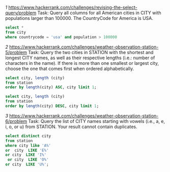 *1*
https://www.hackerrank.com/challenges/revising-the-select-query/problem
Task: Query all columns for all American cities in CITY with populations larger than 100000. The CountryCode for America is USA.
```sql
select *
from city
where countrycode = 'usa' and population > 100000
```

*2*
https://www.hackerrank.com/challenges/weather-observation-station-5/problem
Task: Query the two cities in STATION with the shortest and longest CITY names, as well as their respective lengths (i.e.: number of characters in the name). If there is more than one smallest or largest city, choose the one that comes first when ordered alphabetically.
```sql
select city, length (city)
from station
order by length(city) ASC, city limit 1;

select city, length (city)
from station
order by length(city) DESC, city limit 1;
```
*3*
https://www.hackerrank.com/challenges/weather-observation-station-6/problem
Task: Query the list of CITY names starting with vowels (i.e., a, e, i, o, or u) from STATION. Your result cannot contain duplicates.
```sql
select distinct city
from station 
where city like 'A%' 
or  city  LIKE 'E%' 
or city  LIKE 'I%'
 or city  LIKE 'O%' 
or city  LIKE 'U%';
```